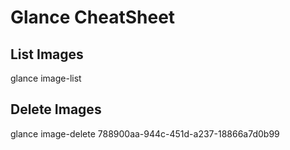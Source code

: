 # Glance CheatSheet

## List Images
glance image-list

## Delete Images
glance image-delete 788900aa-944c-451d-a237-18866a7d0b99

